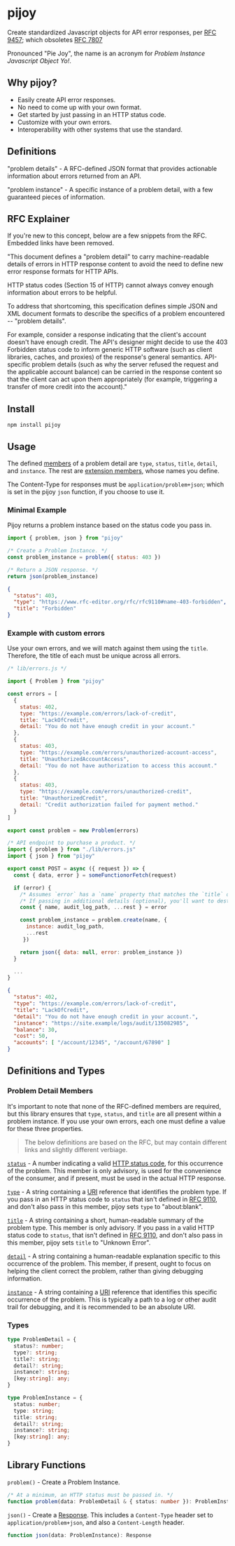 # pijoy

Create standardized Javascript objects for API error responses, per [RFC 9457](https://www.rfc-editor.org/rfc/rfc9457); which obsoletes [RFC 7807](https://www.rfc-editor.org/rfc/rfc7807)

Pronounced "Pie Joy", the name is an acronym for _Problem Instance Javascript Object Yo!_.

## Why pijoy?

- Easily create API error responses.
- No need to come up with your own format.
- Get started by just passing in an HTTP status code.
- Customize with your own errors.
- Interoperability with other systems that use the standard.

## Definitions

"problem details" - A RFC-defined JSON format that provides actionable information about errors returned from an API.

"problem instance" - A specific instance of a problem detail, with a few guaranteed pieces of information.

## RFC Explainer

If you're new to this concept, below are a few snippets from the RFC. Embedded links have been removed.

"This document defines a "problem detail" to carry machine-readable details of errors in HTTP response content to avoid the need to define new error response formats for HTTP APIs.

HTTP status codes (Section 15 of HTTP) cannot always convey enough information about errors to be helpful.

To address that shortcoming, this specification defines simple JSON and XML document formats to describe the specifics of a problem encountered -- "problem details".

For example, consider a response indicating that the client's account doesn't have enough credit. The API's designer might decide to use the 403 Forbidden status code to inform generic HTTP software (such as client libraries, caches, and proxies) of the response's general semantics. API-specific problem details (such as why the server refused the request and the applicable account balance) can be carried in the response content so that the client can act upon them appropriately (for example, triggering a transfer of more credit into the account)."

## Install

`npm install pijoy`

## Usage

The defined [members](https://www.rfc-editor.org/rfc/rfc9457#name-members-of-a-problem-detail) of a problem detail are `type`, `status`, `title`, `detail`, and `instance`. The rest are [extension members](https://www.rfc-editor.org/rfc/rfc9457#name-extension-members), whose names you define.

The Content-Type for responses must be `application/problem+json`; which is set in the pijoy `json` function, if you choose to use it.

### Minimal Example
Pijoy returns a problem instance based on the status code you pass in.

```js
import { problem, json } from "pijoy"

/* Create a Problem Instance. */
const problem_instance = problem({ status: 403 })

/* Return a JSON response. */
return json(problem_instance)
```

```json
{
  "status": 403,
  "type": "https://www.rfc-editor.org/rfc/rfc9110#name-403-forbidden",
  "title": "Forbidden"
}
```

### Example with custom errors
Use your own errors, and we will match against them using the `title`. Therefore, the title of each must be unique across all errors.

```js
/* lib/errors.js */

import { Problem } from "pijoy"

const errors = [
  {
    status: 402,
    type: "https://example.com/errors/lack-of-credit",
    title: "LackOfCredit",
    detail: "You do not have enough credit in your account."
  },
  {
    status: 403,
    type: "https://example.com/errors/unauthorized-account-access",
    title: "UnauthorizedAccountAccess",
    detail: "You do not have authorization to access this account."
  },
  {
    status: 403,
    type: "https://example.com/errors/unauthorized-credit",
    title: "UnauthorizedCredit",
    detail: "Credit authorization failed for payment method."
  }
]

export const problem = new Problem(errors)
```
```js
/* API endpoint to purchase a product. */
import { problem } from "./lib/errors.js"
import { json } from "pijoy"

export const POST = async ({ request }) => {
  const { data, error } = someFunctionorFetch(request)

  if (error) {
    /* Assumes `error` has a `name` property that matches the `title` of a custom error above. e.g. LackOfCredit */
    /* If passing in additional details (optional), you'll want to destucture the property that would be used for the value of `instance`, if it exists. */ 
    const { name, audit_log_path, ...rest } = error

    const problem_instance = problem.create(name, {
      instance: audit_log_path,
      ...rest
     })

    return json({ data: null, error: problem_instance })
  }

  ...
}
```
```json
{
  "status": 402,
  "type": "https://example.com/errors/lack-of-credit",
  "title": "LackOfCredit",
  "detail": "You do not have enough credit in your account.",
  "instance": "https://site.example/logs/audit/135082985",
  "balance": 30,
  "cost": 50,
  "accounts": [ "/account/12345", "/account/67890" ]
}
```

## Definitions and Types

### Problem Detail Members

It's important to note that none of the RFC-defined members are required, but this library ensures that `type`, `status`, and `title` are all present within a problem instance. If you use your own errors, each one must define a value for these three properties.

> The below definitions are based on the RFC, but may contain different links and slightly different verbiage.

[`status`](https://www.rfc-editor.org/rfc/rfc9457#name-status) - A number indicating a valid [HTTP status code](https://www.rfc-editor.org/rfc/rfc9110#name-status-codes), for this occurrence of the problem. This member is only advisory, is used for the convenience of the consumer, and if present, must be used in the actual HTTP response.

[`type`](https://www.rfc-editor.org/rfc/rfc9457#name-type) - A string containing a [URI](https://www.rfc-editor.org/rfc/rfc3986.html#page-7) reference that identifies the problem type. If you pass in an HTTP status code to `status` that isn't defined in [RFC 9110](https://www.rfc-editor.org/rfc/rfc9110#name-status-codes), and don't also pass in this member, pijoy sets `type` to "about:blank".

[`title`](https://www.rfc-editor.org/rfc/rfc9457#name-title) - A string containing a short, human-readable summary of the problem type. This member is only advisory. If you pass in a valid HTTP status code to `status`, that isn't defined in [RFC 9110](https://www.rfc-editor.org/rfc/rfc9110#name-status-codes), and don't also pass in this member, pijoy sets `title` to "Unknown Error".

[`detail`](https://www.rfc-editor.org/rfc/rfc9457#name-detail) - A string containing a human-readable explanation specific to this occurrence of the problem. This member, if present, ought to focus on helping the client correct the problem, rather than giving debugging information.

[`instance`](https://www.rfc-editor.org/rfc/rfc9457#name-instance) - A string containing a [URI](https://www.rfc-editor.org/rfc/rfc3986.html#page-7) reference that identifies this specific occurrence of the problem. This is typically a path to a log or other audit trail for debugging, and it is recommended to be an absolute URI.

### Types
```ts
type ProblemDetail = {
  status?: number;
  type?: string;
  title?: string;
  detail?: string;
  instance?: string;
  [key:string]: any;
}

type ProblemInstance = {
  status: number;
  type: string;
  title: string;
  detail?: string;
  instance?: string;
  [key:string]: any;
}
```

## Library Functions

`problem()` - Create a Problem Instance.
```ts
/* At a minimum, an HTTP status must be passed in. */
function problem(data: ProblemDetail & { status: number }): ProblemInstance
```

`json()` - Create a [Response](https://developer.mozilla.org/en-US/docs/Web/API/Response). This includes a `Content-Type` header set to `application/problem+json`, and also a `Content-Length` header.
```ts
function json(data: ProblemInstance): Response
```
